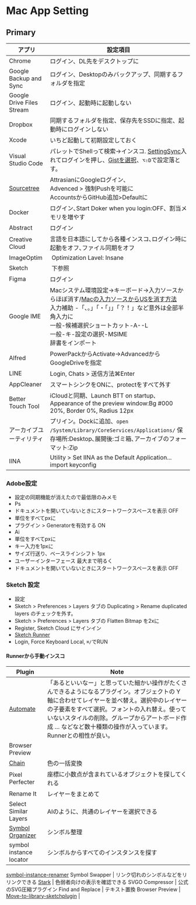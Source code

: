 # Mac App Setting

## Primary
アプリ | 設定項目
--|--
Chrome | ログイン、DL先をデスクトップに
Google Backup and Sync | ログイン、Desktopのみバックアップ、同期するフォルダを指定
Google Drive Files Stream | ログイン、起動時に起動しない
Dropbox | 同期するフォルダを指定、保存先をSSDに指定、起動時にログインしない
Xcode | いちど起動して初期設定しておく
Visual Studio Code | パレットでShellって検索→インスコ. [SettingSync](https://marketplace.visualstudio.com/items?itemName=Shan.code-settings-sync)入れてログインを押し、[Gistを選択](https://github.com/settings/tokens)、`⌥⇧D`で設定落とす。
[Sourcetree](https://ja.atlassian.com/software/sourcetree) | AttrasianにGoogleログイン､<br>Advenced > 強制Pushを可能に<br>AccountsからGitHub追加>Defaultに
Docker | ログイン､Start Doker when you login:OFF、割当メモリを増やす
Abstract | ログイン
Creative Cloud | 言語を日本語にしてから各種インスコ､ログイン時に起動をオフ､ファイル同期をオフ
ImageOptim |  Optimization Lavel: Insane
Sketch |  下参照
Figma | ログイン<!-- 、[Fontsインスコ](https://www.figma.com/settings) -->
Google IME | Macシステム環境設定→キーボード→入力ソースからほぼ消す/[Macの入力ソースからUSを消す方法](https://nishi3.hatenablog.com/entry/2018/01/18/161745)<br>入力補助 -「、。」「・「」」「？！」など意外は全部半角入力に<br>一般-候補選択ショートカット-A--L<br>一般-キ-設定の選択-MSIME<br>辞書をインポート
Alfred | PowerPackからActivate→AdvancedからGoogleDriveを指定
LINE | Login, Chats > 送信方法⌘Enter
AppCleaner | スマートシンクをONに、protectをすべて外す
Better Touch Tool |  iCloudと同期、Launch BTT on startup､<br>Appearance of the preview window:Bg #000 20%, Border 0%, Radius 12px <!-- 初回起動設定後BST消す､設定をimport -->
アーカイブユーティリティ | プリイン。Dockに追加、`open /System/Library/CoreServices/Applications/` 保存場所:Desktop､展開後:ゴミ箱､アーカイブのフォーマット:Zip
IINA | Utility > Set IINA as the Default Application...<br>import keyconfig


### Adobe設定
- 設定の同期機能が消えたので最低限のみメモ
- Ps
 - ドキュメントを開いていないときにスタートワークスペースを表示 OFF
 - 単位をすべてpxに
 - プラグイン > Generatorを有効する ON
- Ai
 - 単位をすべてpxに 
 - キー入力を1pxに
 - サイズ行送り、ベースラインシフト 1px
 - ユーザーインターフェース 最大まで明るく
 - ドキュメントを開いていないときにスタートワークスペースを表示 OFF

### Sketch 設定
- 設定
 - Sketch > Preferences > Layers タブの Duplicating > Rename duplicated layers のチェックを外す。
 - Sketch > Preferences > Layers タブの Flatten Bitmap を2xに
  - Register, Sketch Cloud にサインイン
- [Sketch Runner](http://sketchrunner.com/)
 - Login, Force Keyboard Local, `⌘/`でRUN
#### Runnerから手動インスコ
Plugin | Note
-|-
[Automate](http://ashung.github.io/Automate-Sketch/) | 「あるといいなー」と思っていた細かい操作がたくさんできるようになるプラグイン。オブジェクトの Y 軸に合わせてレイヤーを並べ替え。選択中のレイヤーの子要素をすべて選択。フォントの入れ替え。使っていないスタイルの削除。グループからアートボード作成 … などなど数十種類の操作が入っています。Runnerとの相性が良い。
Browser Preview |
[Chain](https://lalomrtnz.github.io/Chain/) | 色の一括変換
Pixel Perfecter | 座標に小数点が含まれているオブジェクトを探してくれる
Rename It | レイヤーをまとめて
Select Similar Layers | AIのように、共通のレイヤーを選択できる
[Symbol Organizer](https://github.com/sonburn/symbol-organizer) | シンボル整理
symbol instance locator | シンボルからすべてのインスタンスを探す
[symbol-instance-renamer](https://github.com/sonburn/symbol-instance-renamer)
Symbol Swapper | リンク切れのシンボルなどをリリンクできる
[Stark](http://www.getstark.co/) | 色弱者向けの表示を確認できる
SVGO Compressor | 公式のSVG圧縮プラグイン
Find and Replace | テキスト置換
Browser Preview |
[Move-to-library-sketchplugin](https://github.com/ahmedmigo/Move-to-library-sketchplugin) | 
